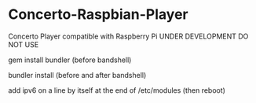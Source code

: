 # Concerto-Raspbian-Player
Concerto Player compatible with Raspberry Pi
UNDER DEVELOPMENT DO NOT USE


 gem install bundler (before bandshell)

 bundler install (before and after bandshell)

 add ipv6 on a line by itself at the end of /etc/modules (then reboot)

 

